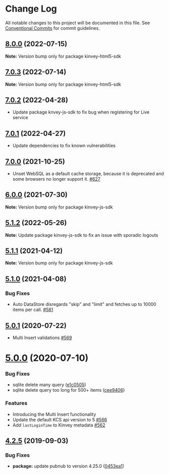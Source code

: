 # Change Log

All notable changes to this project will be documented in this file.
See [Conventional Commits](https://conventionalcommits.org) for commit guidelines.

## [8.0.0](https://github.com/Kinvey/js-sdk/compare/kinvey-html5-sdk@7.0.3...kinvey-html5-sdk@8.0.0) (2022-07-15)

**Note:** Version bump only for package kinvey-html5-sdk





## [7.0.3](https://github.com/Kinvey/js-sdk/compare/kinvey-html5-sdk@7.0.2...kinvey-html5-sdk@7.0.3) (2022-07-14)

**Note:** Version bump only for package kinvey-html5-sdk





## [7.0.2](https://github.com/Kinvey/js-sdk/compare/kinvey-html5-sdk@7.0.1...kinvey-html5-sdk@7.0.2) (2022-04-28)

* Update package knvey-js-sdk to fix bug when registering for Live service





## [7.0.1](https://github.com/Kinvey/js-sdk/compare/kinvey-html5-sdk@7.0.0...kinvey-html5-sdk@7.0.1) (2022-04-27)

* Update dependencies to fix known vulnerabilities





## [7.0.0](https://github.com/Kinvey/js-sdk/compare/kinvey-html5-sdk@6.0.0...kinvey-html5-sdk@7.0.0) (2021-10-25)

* Unset WebSQL as a default cache storage, because it is deprecated and some browsers no longer support it. [#627](https://github.com/Kinvey/js-sdk/pull/627)





## [6.0.0](https://github.com/Kinvey/js-sdk/compare/kinvey-html5-sdk@5.1.1...kinvey-html5-sdk@6.0.0) (2021-07-30)

**Note:** Version bump only for package kinvey-js-sdk





## [5.1.2](https://github.com/Kinvey/js-sdk/compare/kinvey-html5-sdk@5.1.1...kinvey-html5-sdk@5.1.2) (2022-05-26)

**Note:** Update package kinvey-js-sdk to fix an issue with sporadic logouts





## [5.1.1](https://github.com/Kinvey/js-sdk/compare/kinvey-html5-sdk@5.1.0...kinvey-html5-sdk@5.1.1) (2021-04-12)

**Note:** Version bump only for package kinvey-js-sdk





## [5.1.0](https://github.com/Kinvey/js-sdk/compare/kinvey-html5-sdk@5.0.1...kinvey-html5-sdk@5.1.0) (2021-04-08)

### Bug Fixes

* Auto DataStore disregards "skip" and "limit" and fetches up to 10000 items per call. [#581](https://github.com/Kinvey/js-sdk/pull/581)





## [5.0.1](https://github.com/Kinvey/js-sdk/compare/kinvey-html5-sdk@5.0.0...kinvey-html5-sdk@5.0.1) (2020-07-22)

* Multi Insert validations [#569](https://github.com/Kinvey/js-sdk/pull/569)





# [5.0.0](https://github.com/Kinvey/js-sdk/compare/kinvey-html5-sdk@4.2.5...kinvey-html5-sdk@5.0.0) (2020-07-10)


### Bug Fixes

* sqlite delete many query ([e1c0505](https://github.com/Kinvey/js-sdk/commit/e1c0505))
* sqlite delete query too long for 500+ items ([cee9406](https://github.com/Kinvey/js-sdk/commit/cee9406))


### Features

* Introducing the Multi Insert functionality
* Update the default KCS api version to 5 [#566](https://github.com/Kinvey/js-sdk/pull/566)
* Add `lastLoginTime` to Kinvey metadata [#562](https://github.com/Kinvey/js-sdk/pull/562)





## [4.2.5](https://github.com/Kinvey/js-sdk/compare/kinvey-html5-sdk@4.2.3...kinvey-html5-sdk@4.2.5) (2019-09-03)


### Bug Fixes

* **package:** update pubnub to version 4.25.0 ([0453ea1](https://github.com/Kinvey/js-sdk/commit/0453ea1))
